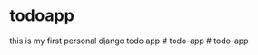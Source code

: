 # todoapp
 this is my first personal django todo app
#   t o d o - a p p  
 #   t o d o - a p p  
 
